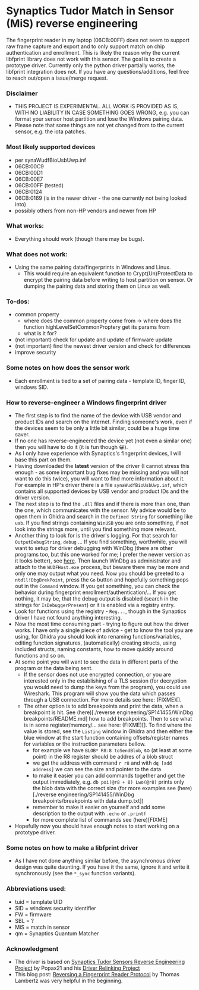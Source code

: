 # Synaptics Tudor Match in Sensor (MiS) reverse engineering

The fingerprint reader in my laptop (06CB:00FF) does not seem to support raw frame capture and export and to only support match on chip authentication and enrollment. This is likely the reason why the current libfprint library does not work with this sensor. The goal is to create a prototype driver. Currently only the python driver partially works, the libfprint integration does not. If you have any questions/additions, feel free to reach out/open a issue/merge request.


### Disclaimer
- THIS PROJECT IS EXPERIMENTAL. ALL WORK IS PROVIDED AS IS, WITH NO LIABILITY IN CASE SOMETHING GOES WRONG, e.g. you can format your sensor host partition and lose the Windows pairing data.
- Please note that some things are not yet changed from to the current sensor, e.g. the iota patches.


### Most likely supported devices
- per synaWudfBioUsbUwp.inf
- 06CB:00C9
- 06CB:00D1
- 06CB:00E7
- 06CB:00FF (tested)
- 06CB:0124
- 06CB:0169 (is in the newer driver - the one currently not being looked into)
- possibly others from non-HP vendors and newer from HP


### What works:
- Everything should work (though there may be bugs).

### What does not work:
- Using the same pairing data/fingerprints in Windows and Linux.
    - This would require an equivalent function to Crypt(Un)ProtectData to encrypt the pairing data before writing to host partition on sensor. Or dumping the pairing data and storing them on Linux as well.

### To-dos:
- common property
    - where does the common property come from
        -> where does the function highLevelSetCommonProptery get its params from
    - what is it for?
- (not important) check for update and update of firmware update
- (not important) find the newest driver version and check for differences
- improve security

### Some notes on how does the sensor work
- Each enrollment is tied to a set of pairing data - template ID, finger ID, windows SID.

### How to reverse-engineer a Windows fingerprint driver
- The first step is to find the name of the device with USB vendor and product IDs and search on the internet. Finding someone's work, even if the devices seem to be only a little bit similar, could be a huge time saver.
- If no one has reverse-engineered the device yet (not even a similar one) then you will have to do it (it is fun though 😀).
- As I only have experience with Synaptics's fingerprint devices, I will base this part on them.
- Having downloaded the **latest** version of the driver (I cannot stress this enough - as some important bug fixes may be missing and you will not want to do this twice), you will want to find more information about it. For example in HP's driver there is a file `synaWudfBioUsbUwp.inf`, which contains all supported devices by USB vendor and product IDs and the driver version.
- The next step is to find the `.dll` files and if there is more than one, than the one, which communicates with the sensor. My advice would be to open them in Ghidra and search in the `Defined String` for something like `usb`. If you find strings containing `WinUSB` you are onto something, if not look into the strings more, until you find something more relevant.
- Another thing to look for is the driver's logging. For that search for `OutputDebugString`, `debug` ... If you find something, worthwhile, you will want to setup for driver debugging with WinDbg (there are other programs too, but this one worked for me; I prefer the newer version as it looks better), see [here](https://flylib.cjom/books/en/3.141.1.164/1/). Then launch WinDbg as administrator and attach to the `WUDFHost.exe` process, but beware there may be more and only one may output what you need. Now you should be greeted to a `ntdll!DbgBrekPoint`, press the `Go` button and hopefully something pops out in the `Command` window. If you get something, you can check the behavior during fingerprint enrollment/authentication/... If you get nothing, it may be, that the debug output is disabled (search in the strings for `IsDebuggerPresent`) or it is enabled via a registry entry.
- Look for functions using the registry - `Reg...`, though in the Synaptics driver I have not found anything interesting.
- Now the most time consuming part - trying to figure out how the driver works. I have only a single piece of advice - get to know the tool you are using, for Ghidra you should look into renaming functions/variables, editing function signatures, (automatically) creating structs, using included structs, naming constants, how to move quickly around functions and so on.
- At some point you will want to see the data in different parts of the program or the data being sent.
  - If the sensor does not use encrypted connection, or you are interested only in the establishing of a TLS session (for decryption you would need to dump the keys from the program), you could use Wireshark. This program will show you the data which passes through a USB connection. For more details see here: (FIXME)[].
  - The other option is to add breakpoints and print the data, when a breakpoint is hit. See (here)[./reverse engineering/SP141455/WinDbg breakpoints/README.md] how to add breakpoints. Then to see what is in some register/memory/... see here: (FIXME)[]. To find where the value is stored, see the `Listing` window in Ghidra and then either the blue window at the start function containing offsets/register names for variables or the instruction parameters bellow.
    - for example we have `BLOB* R8:8 toSendBlob`, so (at least at some point) in the R8 register should be addres of a blob struct
    - we get the address with command `r r8` and with `dq [add address]` we can see the size and pointer to the data
    - to make it easier you can add commands together and get the output immediately, e.g. `db poi(@r8 + 8) Lwo(@r8)` prints only the blob data with the correct size (for more examples see (here)[./reverse engineering/SP141455/WinDbg breakpoints/breakpoints with data dump.txt])
    - remember to make it easier on yourself and add some description to the output with `.echo` or `.printf`
    - for more complete list of commands see (here)[FIXME]
- Hopefully now you should have enough notes to start working on a prototype driver.

### Some notes on how to make a libfprint driver
- As I have not done anything similar before, the asynchronous driver design was quite daunting. If you have it the same, ignore it and write it synchronously (see the `*_sync` function variants).



### Abbreviations used:
- tuid = template UID
- SID = windows security identifier
- FW = firmware
- SBL = ?
- MiS = match in sensor
- qm = Synaptics Quantum Matcher


### Acknowledgment
- The driver is based on [Synaptics Tudor Sensors Reverse Engineering Project](https://github.com/Popax21/synaTudor/tree/rev) by Popax21 and his [Driver Relinking Project](https://github.com/Popax21/synaTudor/tree/relink)
- This blog post: [Reversing a Fingerprint Reader Protocol](https://blog.th0m.as/misc/fingerprint-reversing/) by Thomas Lambertz was very helpful in the beginning.
